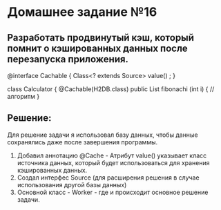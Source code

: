 # Домашнее задание №16
## Разработать продвинутый кэш, который помнит о кэшированных данных после перезапуска приложения. 
@interface Cachable {
Class<? extends Source> value() ;
}

class Calculator {
@Cachable(H2DB.class) 
public List<Integer> fibonachi (int i) {
// алгоритм
}

## Решение:
Для решение задачи  я использовал базу данных, чтобы данные сохранялись даже после завершения программы. 
1. Добавил аннотацию @Cache - Атрибут value() указывает класс источника данных, который будет использоваться для хранения кэшированных данных.
2. Создал интерфес Source (для расширения решения в случае использования другой базы данных)
3. Основной класс - Worker - где и происходит основное решение задачи. 
